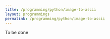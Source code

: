 ```yaml
---
title: /programming/python/image-to-ascii
layout: programmings
permalink: /programming/python/image-to-ascii
---
```


To be done
